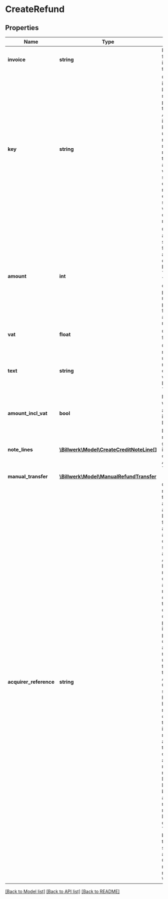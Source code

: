 # CreateRefund

## Properties
Name | Type | Description | Notes
------------ | ------------- | ------------- | -------------
**invoice** | **string** | Handle or id for invoice/charge to refund | 
**key** | **string** | Optional idempotency key. Only one refund can be performed for the same key. An idempotency key identifies uniquely the request and multiple requests with the same key and invoice will yield the same result. In case of networking errors the same request with same key can safely be retried. | [optional] 
**amount** | **int** | Optional amount in the smallest unit for the account currency. Either &#x60;amount&#x60; or &#x60;note_lines&#x60; can be provided, if neither is provided the full refundable amount is refunded. | [optional] 
**vat** | **float** | Optional vat for this refund. | [optional] 
**text** | **string** | Optional refund text to use on credit note. Used in conjunction with &#x60;amount&#x60;. Ignored if &#x60;note_lines&#x60; is provided. | [optional] 
**amount_incl_vat** | **bool** | Whether the amount is including VAT. Default true. | [optional] 
**note_lines** | [**\Billwerk\Model\CreateCreditNoteLine[]**](CreateCreditNoteLine.md) | Refund credit note lines to give detailed information for credit note. Alternative to &#x60;amount&#x60;. | [optional] 
**manual_transfer** | [**\Billwerk\Model\ManualRefundTransfer**](ManualRefundTransfer.md) |  | [optional] 
**acquirer_reference** | **string** | Optional reference for the transaction at the acquirer. Notice the following about this argument: 1. It only works for some acquirers. 2. Acquirers may have rigid rules on the content of the acquirer reference.  Not complying to these rules can result in declined payments. 3. It is already possible to define custom acquirer reference using templating in the Reepay Administration.  Contact support for help. We highly recommend to only supply this argument if absolutely necessary,  and the templated default acquirer reference is not sufficient. Maximum length is 128,  but most acquirers require a maximum length of 22 characters.  Truncating will be applied if too long for specific acquirer.  Characters must match regex &#x60;[\\x20-\\x7F]&#x60; | [optional] 

[[Back to Model list]](../../README.md#documentation-for-models) [[Back to API list]](../../README.md#documentation-for-api-endpoints) [[Back to README]](../../README.md)

